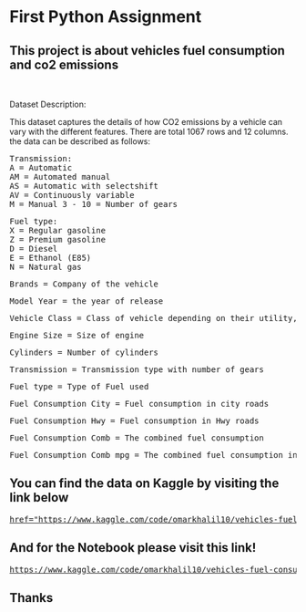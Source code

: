# First Python Assignment
## This project is about vehicles fuel consumption and co2 emissions
<br/>
<p> Dataset Description:
<p>This dataset captures the details of how CO2 emissions by a vehicle can vary with the different features. There are total 1067 rows and 12 columns. the data can be described as follows:
<pre>
Transmission:
A = Automatic
AM = Automated manual 
AS = Automatic with selectshift 
AV = Continuously variable 
M = Manual 3 - 10 = Number of gears
</pre>
<pre>
Fuel type:
X = Regular gasoline
Z = Premium gasoline
D = Diesel 
E = Ethanol (E85) 
N = Natural gas
</pre>
<pre>
Brands = Company of the vehicle
</pre>
<pre>
Model Year = the year of release
</pre>
<pre>
Vehicle Class = Class of vehicle depending on their utility, capacity and weight
</pre>
<pre>
Engine Size = Size of engine
</pre>
<pre>
Cylinders = Number of cylinders
</pre>
<pre>
Transmission = Transmission type with number of gears
</pre>
<pre>
Fuel type = Type of Fuel used
</pre>
<pre>
Fuel Consumption City = Fuel consumption in city roads
</pre>
<pre>
Fuel Consumption Hwy = Fuel consumption in Hwy roads
</pre>
<pre>
Fuel Consumption Comb = The combined fuel consumption
</pre>
<pre>
Fuel Consumption Comb mpg = The combined fuel consumption in both city and highway is shown in mile per gallon (mpg)
</pre>

## You can find the data on Kaggle by visiting the link below

<pre>
<a href="https://www.kaggle.com/code/omarkhalil10/vehicles-fuel-consumption-and-co2-emissions/data" target="_blank">href="https://www.kaggle.com/code/omarkhalil10/vehicles-fuel-consumption-and-co2-emissions/data"</a>
</pre>

## And for the Notebook please visit this link! 

<pre>
<a href="https://www.kaggle.com/code/omarkhalil10/vehicles-fuel-consumption-and-co2-emissions/notebook" target="_blank">https://www.kaggle.com/code/omarkhalil10/vehicles-fuel-consumption-and-co2-emissions/notebook</a>
</pre>

## Thanks
